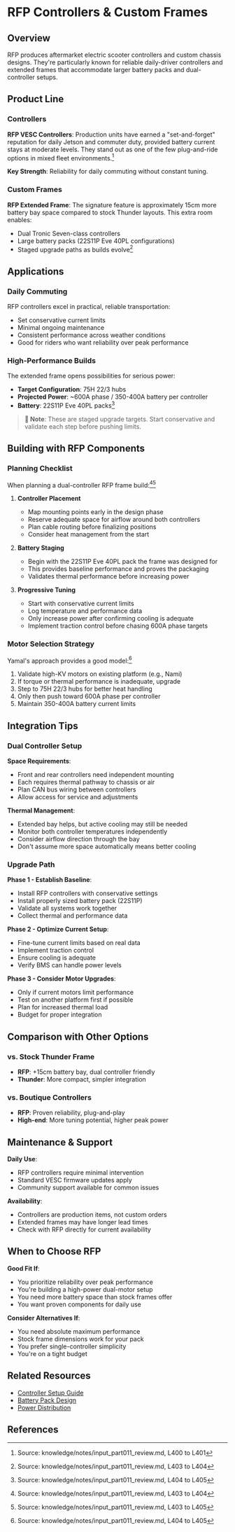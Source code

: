 # RFP Controllers & Custom Frames

## Overview

RFP produces aftermarket electric scooter controllers and custom chassis designs. They're particularly known for reliable daily-driver controllers and extended frames that accommodate larger battery packs and dual-controller setups.

## Product Line

### Controllers

**RFP VESC Controllers**: Production units have earned a "set-and-forget" reputation for daily Jetson and commuter duty, provided battery current stays at moderate levels. They stand out as one of the few plug-and-ride options in mixed fleet environments.[^1]

**Key Strength**: Reliability for daily commuting without constant tuning.

### Custom Frames

**RFP Extended Frame**: The signature feature is approximately 15cm more battery bay space compared to stock Thunder layouts. This extra room enables:
- Dual Tronic Seven-class controllers
- Large battery packs (22S11P Eve 40PL configurations)
- Staged upgrade paths as builds evolve[^2]

## Applications

### Daily Commuting

RFP controllers excel in practical, reliable transportation:
- Set conservative current limits
- Minimal ongoing maintenance
- Consistent performance across weather conditions
- Good for riders who want reliability over peak performance

### High-Performance Builds

The extended frame opens possibilities for serious power:
- **Target Configuration**: 75H 22/3 hubs
- **Projected Power**: ~600A phase / 350-400A battery per controller
- **Battery**: 22S11P Eve 40PL packs[^3]

> **📝 Note**: These are staged upgrade targets. Start conservative and validate each step before pushing limits.

## Building with RFP Components

### Planning Checklist

When planning a dual-controller RFP frame build:[^2][^4]

1. **Controller Placement**
   - Map mounting points early in the design phase
   - Reserve adequate space for airflow around both controllers
   - Plan cable routing before finalizing positions
   - Consider heat management from the start

2. **Battery Staging**
   - Begin with the 22S11P Eve 40PL pack the frame was designed for
   - This provides baseline performance and proves the packaging
   - Validates thermal performance before increasing power

3. **Progressive Tuning**
   - Start with conservative current limits
   - Log temperature and performance data
   - Only increase power after confirming cooling is adequate
   - Implement traction control before chasing 600A phase targets

### Motor Selection Strategy

Yamal's approach provides a good model:[^3]
1. Validate high-KV motors on existing platform (e.g., Nami)
2. If torque or thermal performance is inadequate, upgrade
3. Step to 75H 22/3 hubs for better heat handling
4. Only then push toward 600A phase per controller
5. Maintain 350-400A battery current limits

## Integration Tips

### Dual Controller Setup

**Space Requirements**:
- Front and rear controllers need independent mounting
- Each requires thermal pathway to chassis or air
- Plan CAN bus wiring between controllers
- Allow access for service and adjustments

**Thermal Management**:
- Extended bay helps, but active cooling may still be needed
- Monitor both controller temperatures independently
- Consider airflow direction through the bay
- Don't assume more space automatically means better cooling

### Upgrade Path

**Phase 1 - Establish Baseline**:
- Install RFP controllers with conservative settings
- Install properly sized battery pack (22S11P)
- Validate all systems work together
- Collect thermal and performance data

**Phase 2 - Optimize Current Setup**:
- Fine-tune current limits based on real data
- Implement traction control
- Ensure cooling is adequate
- Verify BMS can handle power levels

**Phase 3 - Consider Motor Upgrades**:
- Only if current motors limit performance
- Test on another platform first if possible
- Plan for increased thermal load
- Budget for proper integration

## Comparison with Other Options

### vs. Stock Thunder Frame
- **RFP**: +15cm battery bay, dual controller friendly
- **Thunder**: More compact, simpler integration

### vs. Boutique Controllers
- **RFP**: Proven reliability, plug-and-play
- **High-end**: More tuning potential, higher peak power

## Maintenance & Support

**Daily Use**:
- RFP controllers require minimal intervention
- Standard VESC firmware updates apply
- Community support available for common issues

**Availability**:
- Controllers are production items, not custom orders
- Extended frames may have longer lead times
- Check with RFP directly for current availability

## When to Choose RFP

**Good Fit If**:
- You prioritize reliability over peak performance
- You're building a high-power dual-motor setup
- You need more battery space than stock frames offer
- You want proven components for daily use

**Consider Alternatives If**:
- You need absolute maximum performance
- Stock frame dimensions work for your pack
- You prefer single-controller simplicity
- You're on a tight budget

## Related Resources

- [Controller Setup Guide](../guides/controller_setup.md)
- [Battery Pack Design](../guides/battery_pack_design.md)
- [Power Distribution](../guides/power_distribution.md)

## References

[^1]: Source: knowledge/notes/input_part011_review.md, L400 to L401
[^2]: Source: knowledge/notes/input_part011_review.md, L403 to L404
[^3]: Source: knowledge/notes/input_part011_review.md, L404 to L405
[^4]: Source: knowledge/notes/input_part011_review.md, L403 to L405
